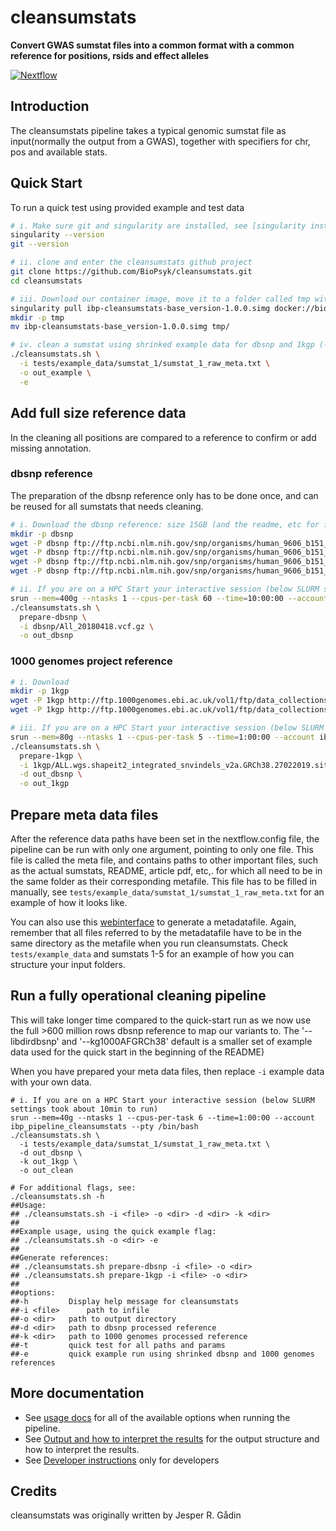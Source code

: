 # cleansumstats

**Convert GWAS sumstat files into a common format with a common reference for positions, rsids and effect alleles**

[![Nextflow](https://img.shields.io/badge/nextflow-%E2%89%A50.32.0-brightgreen.svg)](https://www.nextflow.io/)

## Introduction
The cleansumstats pipeline takes a typical genomic sumstat file as input(normally the output from a GWAS), together with specifiers for chr, pos and available stats.


## Quick Start
To run a quick test using provided example and test data

```bash
# i. Make sure git and singularity are installed, see [singularity installation](docs/singularity-installation.md)
singularity --version
git --version

# ii. clone and enter the cleansumstats github project
git clone https://github.com/BioPsyk/cleansumstats.git
cd cleansumstats

# iii. Download our container image, move it to a folder called tmp within the repo (<1GB)
singularity pull ibp-cleansumstats-base_version-1.0.0.simg docker://biopsyk/ibp-cleansumstats:1.0.0
mkdir -p tmp
mv ibp-cleansumstats-base_version-1.0.0.simg tmp/

# iv. clean a sumstat using shrinked example data for dbsnp and 1kgp (-e flag)
./cleansumstats.sh \
  -i tests/example_data/sumstat_1/sumstat_1_raw_meta.txt \
  -o out_example \
  -e

```

## Add full size reference data
In the cleaning all positions are compared to a reference to confirm or add missing annotation.

### dbsnp reference
The preparation of the dbsnp reference only has to be done once, and can be reused for all sumstats that needs cleaning.

```bash
# i. Download the dbsnp reference: size 15GB (and the readme, etc for future reference)
mkdir -p dbsnp
wget -P dbsnp ftp://ftp.ncbi.nlm.nih.gov/snp/organisms/human_9606_b151_GRCh38p7/VCF/README.txt
wget -P dbsnp ftp://ftp.ncbi.nlm.nih.gov/snp/organisms/human_9606_b151_GRCh38p7/VCF/All_20180418.vcf.gz.md5
wget -P dbsnp ftp://ftp.ncbi.nlm.nih.gov/snp/organisms/human_9606_b151_GRCh38p7/VCF/All_20180418.vcf.gz.tbi
wget -P dbsnp ftp://ftp.ncbi.nlm.nih.gov/snp/organisms/human_9606_b151_GRCh38p7/VCF/All_20180418.vcf.gz

# ii. If you are on a HPC Start your interactive session (below SLURM settings took about 5h to run)
srun --mem=400g --ntasks 1 --cpus-per-task 60 --time=10:00:00 --account ibp_pipeline_cleansumstats --pty /bin/bash
./cleansumstats.sh \
  prepare-dbsnp \
  -i dbsnp/All_20180418.vcf.gz \
  -o out_dbsnp
```

### 1000 genomes project reference
```bash
# i. Download
mkdir -p 1kgp
wget -P 1kgp http://ftp.1000genomes.ebi.ac.uk/vol1/ftp/data_collections/1000_genomes_project/release/20190312_biallelic_SNV_and_INDEL/ALL.wgs.shapeit2_integrated_snvindels_v2a.GRCh38.27022019.sites.vcf.gz
wget -P 1kgp http://ftp.1000genomes.ebi.ac.uk/vol1/ftp/data_collections/1000_genomes_project/release/20190312_biallelic_SNV_and_INDEL/ALL.wgs.shapeit2_integrated_snvindels_v2a.GRCh38.27022019.sites.vcf.gz.tbi

# iii. If you are on a HPC Start your interactive session (below SLURM settings took about 5min to run)
srun --mem=80g --ntasks 1 --cpus-per-task 5 --time=1:00:00 --account ibp_pipeline_cleansumstats --pty /bin/bash
./cleansumstats.sh \
  prepare-1kgp \
  -i 1kgp/ALL.wgs.shapeit2_integrated_snvindels_v2a.GRCh38.27022019.sites.vcf.gz \
  -d out_dbsnp \
  -o out_1kgp
```

## Prepare meta data files
After the reference data paths have been set in the nextflow.config file, the pipeline can be run with only one argument, pointing to only one file. This file is called the meta file, and contains paths to other important files, such as the actual sumstats, README, article pdf, etc,. for which all need to be in the same folder as their corresponding metafile. This file has to be filled in manually, see `tests/example_data/sumstat_1/sumstat_1_raw_meta.txt` for an example of how it looks like. 

You can also use this [webinterface](https://biopsyk.github.io/metadata) to generate a metadatafile. Again, remember that all files referred to by the metadatafile have to be in the same directory as the metafile when you run cleansumstats. Check `tests/example_data` and sumstats 1-5 for an example of how you can structure your input folders.

## Run a fully operational cleaning pipeline 
This will take longer time compared to the quick-start run as we now use the full >600 million rows dbsnp reference to map our variants to. The '--libdirdbsnp' and '--kg1000AFGRCh38' default is a smaller set of example data used for the quick start in the beginning of the README)

When you have prepared your meta data files, then replace `-i` example data with your own data.

```
# i. If you are on a HPC Start your interactive session (below SLURM settings took about 10min to run)
srun --mem=40g --ntasks 1 --cpus-per-task 6 --time=1:00:00 --account ibp_pipeline_cleansumstats --pty /bin/bash
./cleansumstats.sh \
  -i tests/example_data/sumstat_1/sumstat_1_raw_meta.txt \
  -d out_dbsnp \
  -k out_1kgp \
  -o out_clean

# For additional flags, see:
./cleansumstats.sh -h
##Usage:
## ./cleansumstats.sh -i <file> -o <dir> -d <dir> -k <dir>
##
##Example usage, using the quick example flag:
## ./cleansumstats.sh -o <dir> -e
##
##Generate references:
## ./cleansumstats.sh prepare-dbsnp -i <file> -o <dir>
## ./cleansumstats.sh prepare-1kgp -i <file> -o <dir>
##
##options:
##-h		 Display help message for cleansumstats
##-i <file> 	 path to infile
##-o <dir> 	 path to output directory
##-d <dir> 	 path to dbsnp processed reference
##-k <dir> 	 path to 1000 genomes processed reference
##-t  	 	 quick test for all paths and params
##-e  	 	 quick example run using shrinked dbsnp and 1000 genomes references

```


## More documentation
- See [usage docs](docs/usage.md) for all of the available options when running the pipeline.
- See [Output and how to interpret the results](docs/output.md) for the output structure and how to interpret the results.
- See [Developer instructions](docs/developers.md) only for developers

## Credits

cleansumstats was originally written by Jesper R. Gådin

